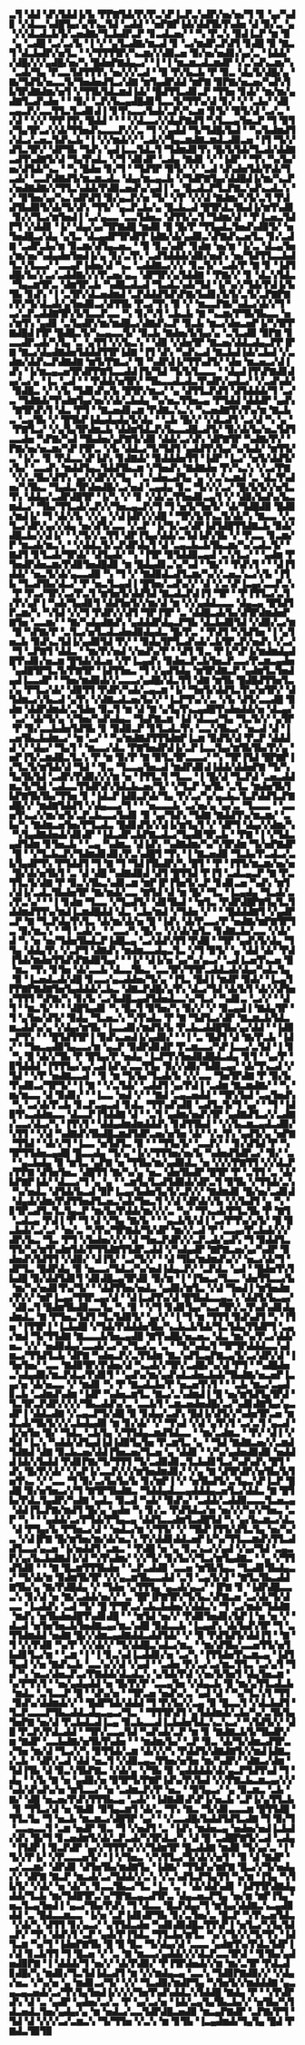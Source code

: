 ▃▜▝▟▟▝▟▚▜▟▟▐▞▙▝▛▛▇▜▟▞▛▞▛▃▚▛▐▃▛▃▚▟▛▞▅▞▅▞▜▝▊▝▄▞▚▟▊▝▞▟▃▃▚▟█▜▄▞▄▜▚▃▜▟▝▃▟▟▝▝▅▛▇▛▐▟▞▟▟▜▙▜▚▟▅▝▟▝▉▞▃▝▄▝▞▞▟▃▟▃▙▜▞▃▅▟▇▞▜▃▙▟▛▃▛▝▊▃▟▃▅▞▝▝▚▝▛▃▚▝▉▟▐▃▛▝▆▝▉▝▄▝▃▟█▝▃▞▃▞▙▝▐▝▞▝▄▜▃▟▇▞▆▃▟▝▊▝▃▞▆▟▛▃▛▟▜▝▊▟█▝▉▝▇▃▜▝▟▃▙▟▛▞▅▜▃▝▝▞▜▜▜▜▛▞▚▃▆▞▞▟▉▃▅▝▉▞▅▞▅▟▊▞▄▞▃▝▐▟▟▞▞▟█▞▞▞▄▟█▞▅▞▚▝█▟▅▛▇▟▄▃▞▝▐▝▐▝▆▃▆▃▟▃▆▟▛▝▞▃▚▟▚▃▆▞▚▝▃▟▞▜▄▝▛▃▃▜▟▜▜▜▚▝▅▞▞▞▃▟▝▝▉▝▛▞▙▃▙▝▛▝▉▃▝▟▄▜▞▟█▞▄▝▇▞▜▟▜▞▅▃▃▜▞▜▅▟▅▟▜▃▞▟▇▝▆▜▄▟▛▟▟▝▆▛▇▝▉▛▇▞▅▃▅▞▚▟▚▜▙▜▛▟▇▟▆▞▅▜▝▞▜▜▙▜▟▃▆▟▐▟▞▝█▟▜▜▃▟▊▃▛▝▜▜▅▝▊▟▞▝▆▞▆▞▄▟▇▜▃▟▚▟▅▝▝▝▉▞▝▃▛▞▙▃▄▟█▟▊▜▃▃▜▞▜▜▚▞▟▝▊▞▝▞▝▃▙▞▝▟▊▃▄▃▛▞▃▃▜▜▃▜▃▟▊▟▐▝▊▜▚▃▃▞▙▟▞▃▛▞▚▃▆▝▊▜▞▝▉▜▞▟▝▃▞▃▝▞▟▝▝▞▞▝▛▛▐▜▚▝█▟▟▝▝▝▝▞▟▃▃▞▞▟▄▛▇▟▜▝▚▜▃▃▄▜▅▃▛▝▜▝▉▜▞▜▄▜▛▃▞▞▟▞▜▜▅▟▚▃▃▃▛▞▞▃▝▜▝▞▄▟▟▝▜▞▜▟█▞▙▟▝▝▚▞▙▟▆▟▜▞▟▃▞▃▅▃▜▟▚▃▙▝▐▝▞▞▆▟▞▞▝▃▟▞▞▜▄▃▆▟▇▃▆▟▃▟▉▃▅▝▐▜▝▜▞▞▟▜▃▜▛▞▝▟▛▜▙▝▜▟▚▝▄▟▐▃▃▜▟▃▜▝▜▟▆▟▊▜▚▝█▞▙▜▟▞▜▃▟▞▟▟▇▃▟▜▚▟▇▜▞▟▝▜▄▜▚▟▃▝▞▜▝▟▊▟▛▝▃▟▄▝▇▟▊▝▞▝▐▟▛▝▝▜▚▝▚▞▙▞▅▞▟▜▟▞▚▃▝▝▚▝█▟▅▝▊▞▜▝▝▜▟▜▛▝▉▜▞▝▞▝▃▟▝▟▚▟▅▜▟▞▛▟▞▜▃▟▞▝▃▃▛▟▇▟▜▞▆▃▆▃▟▃▝▟▄▞▆▃▄▃▙▝▞▜▟▛▇▜▄▞▟▟█▟▐▞▆▞▚▃▛▞▅▟▇▟▇▞▞▜▜▃▚▟▟▞▛▟▉▃▅▟▚▞▄▟▐▝▃▝█▃▟▃▛▜▃▛▇▃▚▟▚▃▟▃▚▝▞▝▉▜▅▞▄▞▚▃▚▟▛▟▜▝▉▞▄▃▛▞▅▝▜▞▝▞▛▝▞▞▟▝▇▟▆▞▚▜▞▃▜▝▛▟▟▜▙▟▉▜▞▟▞▜▞▟▚▝▜▜▞▝▄▃▛▃▙▞▄▝█▃▙▃▟▝█▜▛▟▃▜▙▟▐▞▆▜▚▟▊▝▊▞▞▜▃▞▆▜▅▟▐▝▃▞▄▃▃▝▃▃▜▟▅▃▝▟▜▜▞▃▜▝▜▟▆▞▟▝▝▛▐▃▅▃▜▟▛▜▝▞▟▟▊▝▐▞▝▟▄▞▄▞▜▛▇▟█▝▆▟▉▝█▝█▞▛▝▜▜▄▟▃▜▅▟▚▟▉▜▞▝▅▜▅▟█▃▞▟▄▝▄▜▃▝▟▃▄▟▛▜▛▟▛▛▐▟▇▞▟▞▄▟▉▃▚▛▇▟▚▃▅▜▃▝▊▞▃▟▇▝▃▟▛▃▙▞▆▝▉▃▆▞▟▜▄▃▅▃▝▝▉▝▊▃▚▟▛▝▊▟▆▝▅▞▆▝▐▞▃▝▟▃▄▜▅▞▆▞▅▞▚▟▄▟▅▜▅▟▐▞▄▝▊▞▃▜▚▝▃▟▜▟▟▟▞▟▉▞▅▟▚▝▅▞▜▟▜▜▃▃▙▟▜▃▚▜▃▃▞▝▃▃▄▛▐▟▅▞▟▝▚▃▝▃▟▟▇▃▞▞▞▝▊▃▜▞▝▃▟▞▛▝▇▝▊▝▐▟▜▟█▞▙▞▞▃▞▃▟▟▇▞▞▞▛▃▅▞▄▃▝▟▛▜▛▞▄▜▟▟▇▝▝▛▇▞▞▝▊▝▟▃▚▜▟▃▝▜▄▃▆▜▛▃▝▟▆▜▛▃▙▝▚▟█▃▟▃▟▝▜▃▟▃▚▟▞▜▟▝▐▞▚▞▞▜▟▞▛▟▐▞▙▜▙▝▊▟▚▝▐▝▃▜▛▞▟▃▅▟▆▟▝▃▛▟▟▟▜▟▚▛▇▞▙▟▊▞▙▜▞▃▜▞▃▛▇▛▇▞▛▞▜▞▟▃▟▞▄▜▅▟▉▃▞▟▜▜▙▝▛▃▞▜▚▝▉▝▞▝▆▃▃▛▇▞▚▟▃▞▟▞▞▜▝▃▞▃▛▃▟▟▇▜▛▞▙▜▃▃▛▃▃▝▚▝▊▞▚▜▝▃▙▃▙▝▇▝▚▃▆▞▛▜▙▜▙▃▃▝▅▞▆▜▚▝▄▟▊▝▃▜▄▟▛▞▆▞▆▟█▃▞▟▇▟▚▃▛▝▉▃▙▝▆▃▞▟▅▃▅▛▐▞▚▜▛▛▇▟█▟▐▜▛▝█▟█▃▜▞▚▃▄▃▃▜▞▝▉▃▙▝▇▟▅▞▙▜▄▞▄▝▃▜▃▟▉▝▉▛▇▝▊▃▃▟▛▃▟▞▚▜▄▝▃▝▄▜▜▝▞▞▙▃▚▝▝▟▉▝▞▟▅▜▛▝▇▃▅▞▟▟▃▟▄▃▛▛▐▛▇▝▇▃▞▟▄▟▇▟▅▜▟▟▟▜▜▛▐▟▇▝▐▜▝▟▚▝▚▟▚▃▟▝▇▃▙▟▐▟▞▃▙▟▝▞▃▟▆▞▟▟▚▃▛▟▇▟▇▝▆▜▞▛▇▃▞▝▉▝▚▟▛▟▐▞▜▜▚▟▜▞▝▟▅▝▆▃▅▃▞▟▐▟▚▝▐▞▆▃▄▃▅▜▛▟▛▛▇▜▃▃▟▟▐▜▞▜▟▝▜▞▙▜▃▃▃▝▝▟▄▟▐▜▚▛▇▟▊▟▄▞▃▞▄▝▐▃▝▃▟▝▝▝▛▟▟▞▅▜▛▞▝▜▙▃▃▟▃▟▃▜▚▟▛▞▄▟▃▞▝▞▃▟▚▟▞▝▉▟█▃▝▞▝▞▙▝▜▟▊▟▚▞▙▝█▜▛▞▆▃▞▝▄▝▟▜▜▃▛▟▜▝▟▜▟▟▟▞▜▝▃▞▃▝▜▟▇▟▞▜▚▟▆▜▄▞▅▞▞▟▞▃▙▟▄▝▚▞▅▃▜▜▅▃▄▝▛▜▟▟▝▟▟▟▛▝▄▟▚▝▇▜▛▟▚▜▝▟▃▝▛▜▝▝▇▃▅▟▊▃▆▝▛▟▇▃▚▃▚▝▚▃▅▟▇▜▚▜▚▞▆▝▇▃▙▃▝▃▄▜▙▝▞▝█▜▙▛▐▟▄▟▄▟▄▜▞▟▄▝▝▃▙▝█▞▞▝▞▟▃▟▜▝▃▞▟▝▚▝▄▝▝▛▇▜▃▞▝▞▄▜▄▜▛▟▆▃▙▝▟▟▆▜▟▃▛▞▙▃▃▟█▃▟▜▞▝▉▞▟▞▙▞▅▃▜▟▜▃▃▟▅▝▚▛▇▞▚▟▝▜▙▟▅▞▄▛▇▜▞▟▉▝▟▟▞▃▞▟▚▝▟▛▇▜▛▝▚▟▇▞▛▞▝▛▇▞▅▞▅▃▆▞▚▛▐▜▛▃▝▞▙▝▟▟▃▞▜▞▜▟▜▝▄▟▟▜▚▜▄▞▚▞▙▟▞▝▆▜▜▞▃▝▐▞▃▝▊▝▛▟▃▃▚▛▐▟▚▝▊▟▇▟▞▝▉▟▟▟▅▜▜▝▐▟▛▝▐▃▞▝▅▜▞▟▟▜▞▞▙▞▝▃▃▟▚▝▆▟▟▜▄▃▜▟▟▜▙▃▆▝▞▜▅▟▚▝▇▟▇▟▅▝▛▞▚▃▚▝▞▃▞▛▇▝▞▞▃▜▙▞▟▜▚▝▄▞▞▟▛▞▞▜▄▝▝▃▚▟▅▃▟▜▄▝▄▝▞▃▚▃▆▟▝▃▝▟▃▜▚▟▅▞▚▜▙▃▝▜▄▟▃▜▛▟▅▟█▞▃▞▅▟▝▃▄▟▄▝▊▃▝▜▞▞▞▃▞▝█▞▙▜▞▞▅▜▃▜▚▝▟▟▄▞▃▟▛▟█▜▛▝▐▞▚▝▞▝▊▝▞▟▞▃▜▜▅▟▊▃▄▜▝▞▝▟▉▞▙▟▚▞▙▃▆▟▃▞▝▜▙▞▜▜▃▟▞▃▛▞▞▜▅▃▄▃▛▞▜▝▜▝▅▜▞▜▅▜▞▝▟▞▜▟█▟▉▝█▟▉▞▆▟▐▞▝▜▝▟▞▞▙▝▞▞▄▝▞▟▐▟▛▞▞▟█▝▝▜▛▞▙▜▚▃▜▞▟▞▚▝▇▃▃▝▞▃▜▃▞▟▛▞▄▞▞▟▄▝▅▞▟▜▞▃▃▝▞▃▛▝▐▞▜▞▃▞▟▛▐▟▜▟█▜▜▟▇▃▙▝▉▟▞▟█▃▙▞▞▟▐▞▝▝▞▜▞▞▃▜▜▝▟▛▐▜▄▞▟▟▞▃▜▟▐▟▚▜▙▝▞▝▛▃▃▝▊▃▆▞▛▝▆▃▟▞▆▃▚▝▝▞▟▟▃▜▞▃▛▟▛▟▄▜▝▟▝▃▄▃▙▃▙▜▙▃▆▞▚▞▃▟▃▜▞▝▇▟▜▝▊▜▃▟▞▜▛▟▞▝▟▜▄▟▞▝▚▝▐▜▛▝▉▜▟▟▉▃▄▟▝▃▚▜▃▞▝▝▄▟▆▝▛▜▅▟▛▟▅▃▆▞▛▟▉▜▅▟█▟▊▝▆▝█▟▄▟▊▃▚▞▚▟▝▝▇▞▝▝▛▟▚▜▝▝▝▟▐▜▟▟▞▝▅▃▜▞▟▞▄▃▃▟▉▝▚▝▜▝▞▝▇▟▉▟▃▟▜▃▆▞▚▞▞▃▅▃▚▃▞▞▙▝▐▜▙▝▜▃▟▜▙▞▟▃▞▝▛▝▅▃▜▃▄▟▐▝█▜▅▞▃▟▚▞▞▝▟▝▞▃▚▛▐▃▄▞▃▃▛▃▚▝▛▝▛▃▞▜▛▞▃▞▛▃▜▝▆▜▅▜▞▟▟▜▟▝▇▃▟▃▛▟▐▜▝▜▛▝▝▛▐▜▜▃▞▃▜▞▛▞▄▛▐▝▚▟▞▜▄▟▊▜▝▟▟▜▅▜▞▞▆▞▟▝▆▝▞▞▄▟▟▃▃▃▝▟▄▃▄▝█▜▟▜▛▃▆▞▚▝▚▜▟▝▞▞▜▝▛▟▛▞▞▟▜▝▜▛▐▜▛▝▃▝▟▟█▃▟▞▙▞▟▜▛▟▆▟▅▛▇▜▅▝▃▃▆▞▝▝▇▞▚▟▄▟▇▟▚▝▄▟▟▟▛▟▄▃▛▜▙▝▟▃▙▟▉▜▟▝▞▟▉▞▃▞▆▝█▝▚▛▇▞▛▝▃▜▃▞▅▜▃▟▃▟▅▟▉▟▄▟▃▝█▞▛▃▝▝▛▟▜▝▚▜▟▜▅▝▐▝▄▜▅▃▙▝▉▟▚▃▜▟▐▞▄▟▉▜▟▝▛▞▝▝▉▟▄▜▛▜▃▟▚▟▞▃▙▜▛▃▛▞▅▟▚▝▞▃▞▝▜▝▃▛▇▜▝▟▟▃▝▝▆▞▛▞▅▟▝▞▅▟▚▞▛▝▝▟▜▝▊▃▝▛▐▞▚▛▐▞▆▟▆▟▄▟█▜▚▟▊▞▅▃▆▝█▜▟▞▟▃▅▝▞▛▐▃▄▟▚▝▉▟▅▃▛▃▙▜▅▃▛▃▃▞▛▃▆▃▄▟▅▝▄▟█▜▛▜▃▜▞▛▇▜▛▝▐▟▜▜▅▃▝▜▝▞▄▟▜▟▄▝▆▜▛▟▇▃▛▝▄▟▆▜▃▜▅▟▄▟▐▃▃▟▛▝▝▜▅▞▆▟▉▟▞▞▃▃▃▞▄▟█▞▟▃▜▜▝▟▇▝▆▜▙▝█▟█▟▜▜▅▜▃▞▄▝▛▜▃▞▟▞▝▟▉▜▜▝▛▟▛▞▚▟▞▃▄▃▆▝▐▞▝▜▅▜▞▟▟▜▃▜▚▞▅▜▛▞▝▟▜▟▆▃▞▞▙▃▟▝▄▜▚▝▞▟▇▃▟▃▅▞▙▞▞▝▐▃▛▜▚▞▞▃▝▞▙▝▟▜▞▃▃▟█▝▉▟▆▝▟▟▛▟▆▟▞▃▜▟▅▝▉▃▜▝▆▝▟▝▇▝▄▜▄▜▚▃▄▟█▜▚▟▅▟▟▞▅▝▟▃▄▞▝▃▞▝▟▞▜▞▄▝▞▜▅▞▚▟▚▟▄▃▝▜▄▛▇▃▆▝▐▟▝▟▃▃▞▜▄▝▜▃▜▞▞▝▄▜▛▝▛▝▉▞▃▃▙▟▅▜▟▜▙▝▊▝▉▟▉▃▛▝▊▜▃▟▃▜▚▝▃▃▚▜▙▃▞▝▅▃▟▝▟▝▐▃▅▜▙▃▙▟▆▃▞▝▆▝▃▞▝▝▚▞▆▟▇▟▜▜▜▟▆▛▐▃▆▝▉▟▜▞▟▝▛▃▛▝▟▟▟▟▝▞▝▟▄▞▝▜▄▜▝▝▆▃▃▞▟▃▝▛▇▜▅▟▛▟▐▞▃▛▐▃▃▜▄▞▆▜▙▜▙▞▛▞▄▝▅▛▐▜▞▃▆▟█▃▜▃▚▝▛▝▆▝▉▞▛▝▇▝▉▜▃▜▛▃▃▃▞▝▚▝▜▛▐▜▟▝█▛▇▛▐▞▜▃▜▞▆▜▟▞▟▝▜▟▝▝▊▃▝▜▃▃▄▜▅▃▟▝▆▟▛▟▊▟▐▟▟▞▟▟▅▛▇▝▜▞▚▜▄▜▙▜▟▝▃▟▛▞▛▟▉▞▞▞▆▝▅▝▐▜▜▃▜▝▜▃▃▝▐▝█▞▟▝▜▃▛▟▝▃▅▃▟▟▆▃▜▞▜▟▝▃▟▃▃▜▜▟▛▟▚▜▟▃▙▃▅▞▜▞▝▞▜▃▛▝▅▜▙▝▃▜▃▝▆▟▅▜▙▜▙▛▇▜▙▜▙▞▜▜▅▝▊▝▐▟▃▛▐▟▉▃▛▟▞▜▄▝▛▞▃▞▚▞▄▃▙▃▜▃▛▟▟▜▃▛▇▟█▞▞▝▆▟▇▜▟▟▜▝▞▟▄▃▃▞▜▝▝▝▅▃▃▃▙▝▃▞▅▞▄▝▄▞▃▝▜▃▃▃▝▝▃▃▅▜▚▃▞▞▆▞▅▜▞▃▛▃▙▃▃▞▙▟▊▝▉▝▄▞▜▟▚▝▜▟▇▝▇▟▟▜▚▞▆▃▆▞▝▃▙▞▚▝▇▟▆▃▅▜▅▞▛▜▃▟▃▝█▟▊▟▜▞▞▟▐▞▆▜▄▜▝▞▝▟▛▜▝▟▄▞▞▟▆▞▚▝▚▜▄▟▇▟▅▟▞▟▊▟▛▝▐▟▃▟▛▃▙▛▇▃▟▃▞▜▄▟▊▜▛▃▙▝▝▛▇▝▐▝▞▜▟▃▄▟▜▟▆▝▊▜▅▃▙▝▝▃▄▝▚▟▆▃▝▟▐▟▚▝▚▟▇▟▆▞▚▞▚▜▛▟▆▝▜▞▅▛▇▟▛▝█▝▝▞▜▃▙▃▛▞▜▟▆▟▊▟▊▞▛▃▚▟█▜▝▜▚▝▐▝▇▃▅▟▉▝▜▃▙▞▛▃▟▃▞▃▙▜▄▟▛▜▚▝▛▜▟▟▜▝▜▝▇▝▜▝▜▟▐▜▙▟▛▞▚▝█▜▝▝▛▝▐▜▜▞▆▃▆▞▅▞▅▝█▞▟▞▅▜▙▜▝▃▝▟▝▟█▝▚▟▇▟▉▟▝▟▜▝█▜▜▟▝▛▐▜▝▃▟▃▄▃▛▝▇▝▛▃▜▜▃▜▞▟▇▝▛▝▉▃▚▜▙▃▚▟▊▃▆▝▆▛▐▛▐▜▅▜▞▃▛▝▊▟▊▃▅▝▚▟▚▝▆▜▞▟▐▞▃▟▃▜▙▟▅▜▛▝▇▞▆▟▞▃▃▝▇▜▟▝▟▝▆▝█▞▝▜▃▝▐▃▄▟▄▝▜▃▟▞▃▞▛▃▚▞▝▝▐▝▊▟▆▝▜▃▃▝▞▜▄▟▜▞▝▟▊▜▙▟▝▝▆▜▃▝▛▟▛▟█▛▇▜▄▜▃▜▟▟▆▟▜▜▚▞▆▟▐▃▆▟█▟▟▝▟▃▝▃▙▞▆▟▝▞▜▟▅▝▞▝▝▝█▟▟▟▇▜▝▞▄▟▛▃▛▝▇▝▜▃▛▟▄▜▚▜▃▝▟▞▆▞▟▞▅▝█▝▐▟▚▝▟▞▛▃▃▞▛▝▅▟▇▞▆▛▇▜▛▜▃▝▉▞▆▃▚▝▝▜▝▃▟▞▃▝▝▃▃▞▚▝█▞▃▝▞▞▟▞▅▜▃▝▊▟▇▃▙▞▃▃▝▞▟▞▟▝▚▝▅▝▅▞▜▟▅▜▙▟▃▛▐▟█▃▄▝▃▞▟▟▚▜▜▝▛▟█▝▝▜▛▝▄▟▚▜▞▟▄▝▜▜▄▝▟▟▄▜▚▝▞▃▛▜▝▟▇▟▚▝▆▟▆▃▃▟▄▃▜▃▝▞▜▝▉▜▞▝▄▝▟▟▝▟▞▝▛▟▐▜▟▞▆▟▅▜▜▟▚▛▇▟▉▜▄▞▝▝▐▞▝▟▐▞▅▝▄▞▚▞▄▃▞▝▃▟▐▃▅▜▚▃▅▝█▝▆▃▝▜▚▝▊▜▅▝▟▞▃▃▙▝▟▃▃▜▙▃▝▃▃▜▛▞▜▜▛▃▟▟▃▟▞▟▄▞▚▟▃▜▄▝▉▝▐▃▅▟▃▟▞▟█▝▊▃▃▞▄▃▟▟▅▞▜▞▄▝▐▜▃▝█▟▐▝▆▟▛▝▉▟▞▝▐▃▄▜▛▛▇▛▇▟▇▜▅▜▄▟▟▟▞▃▙▃▝▟▇▃▛▟█▞▄▜▚▝▟▃▞▜▟▝▟▞▙▜▝▟▞▞▟▜▅▞▜▜▜▝▚▛▇▞▚▝▊▞▙▝▃▞▙▟█▃▄▟▜▟▅▟▃▃▚▞▜▃▞▝▚▟▊▃▝▃▞▞▝▝▟▜▝▝▆▃▜▞▝▝▝▟█▜▄▟▊▝▚▝█▃▜▝▉▜▅▞▚▝▉▞▞▝▞▝▉▃▄▟▐▝▇▟▄▜▛▝▜▝▄▜▅▞▟▜▞▝▉▟▄▝▜▃▅▃▚▝▚▜▚▟▃▝▛▝▇▝▜▟▜▃▞▟▛▝▇▃▆▃▙▜▟▃▆▃▟▟▚▞▄▝▞▟▄▞▆▜▙▝▐▃▃▟▊▞▆▟▜▞▙▝▛▃▙▃▟▟█▜▙▞▄▞▟▟▝▝▐▟▉▃▛▜▚▝▝▝█▜▟▜▜▛▐▝▉▟▚▃▅▟▐▞▄▟▉▞▝▝▐▝▃▝█▟▜▝▟▝▇▞▛▃▙▝▐▟▞▝▝▜▅▃▄▟▉▜▄▃▃▞▆▝▄▃▛▝▉▟▛▟▊▟▛▝▛▃▆▃▃▞▚▛▐▃▃▞▃▜▟▝▐▝▊▝▚▝█▝▟▞▞▜▙▝▛▝█▜▄▞▛▝▅▟▄▝▐▃▛▜▚▜▅▟▉▟█▟▃▟▄▝▊▜▝▝▄▞▛▝▉▜▟▟▟▝▐▜▜▜▄▞▄▞▃▟▐▟▚▞▃▃▜▜▄▝▉▞▞▟▉▞▜▟▉▃▄▞▝▟▞▜▚▃▟▝▞▜▟▝▝▞▛▝▅▟▇▃▃▟▝▝▊▝▆▝▜▞▙▞▜▃▟▞▙▝▞▞▃▃▝▜▅▜▛▟▇▝▛▝▉▞▙▜▚▟▉▃▞▜▛▜▞▝▐▝▇▝▝▞▃▜▟▞▝▃▟▟▜▝▄▞▛▟▐▝▃▟▆▝▇▃▆▟▇▞▝▝▚▝▆▞▆▃▃▝▟▝▉▟▊▞▝▝▐▃▃▝▅▟▝▞▝▝▇▟▝▃▄▃▅▟▟▝▝▜▛▞▙▟▝▃▄▜▅▟▚▝▚▝▃▞▟▞▛▃▙▝▊▃▛▃▄▃▟▝▊▟▃▝▜▜▚▟▚▟▉▝▃▟▜▃▜▞▜▝▄▞▝▝▜▝▐▟▉▜▚▃▟▟▆▃▃▝▟▃▃▛▐▜▟▟▇▝▟▝▝▃▜▝▄▟▆▞▅▟▚▜▛▝▄▟▇▟▜▃▞▞▃▟▇▞▃▃▞▟▃▞▚▝▐▜▚▜▝▝▟▟▄▟▆▟▆▟▟▟▚▝▊▟▜▜▙▟▝▝▞▞▙▃▆▃▄▟▃▟▉▞▚▜▜▝▝▞▟▝▚▟▇▟▚▜▙▟█▃▆▟▜▟▛▃▅▞▅▜▅▝▟▞▝▞▃▜▚▝▄▟▜▞▄▝▅▛▇▝▜▜▟▝▝▟▞▞▜▝▐▃▃▝▅▜▟▜▃▝▉▝▝▝▜▜▄▜▞▝▃▃▛▞▝▝▊▞▟▜▟▝▛▝▚▜▛▜▜▟▅▃▄▟█▝█▃▃▟▄▝▜▞▄▝▐▞▞▜▜▜▅▞▅▞▙▝▚▟▅▟▜▟▛▃▞▝▉▞▝▃▝▝▄▃▙▟▄▝▉▝▆▜▃▝▄▛▇▝▅▝▜▜▙▞▆▞▄▟▉▟▃▝▅▝▞▞▞▛▇▜▜▝▞▞▟▃▛▞▛▛▇▝▟▜▅▜▅▃▝▟█▜▜▝▇▞▚▞▄▝▅▃▝▟▅▜▙▟▛▝█▜▛▝▛▝▃▜▜▝▃▝▟▞▙▛▇▛▐▟▞▝▟▃▃▞▜▝▄▝▄▝▝▃▆▜▄▜▃▟▜▟▉▟▞▟▛▃▜▝▉▜▙▝▞▜▜▟▞▃▚▝▚▞▅▟▃▝▟▜▟▞▙▃▟▝▉▛▐▃▄▞▙▟▅▜▄▜▞▃▛▞▞▝▇▟▆▟▊▝█▞▅▞▃▟▊▟▝▟▄▟▞▟▆▞▛▟▜▜▅▟▜▃▅▃▚▟▞▜▅▃▜▝▞▟▝▟▛▟▞▞▙▝▞▞▙▟▜▝▄▝▚▝▊▜▛▃▟▜▃▜▃▜▄▃▛▝▆▞▙▞▛▟▟▞▆▞▞▞▃▝▚▞▝▜▚▃▟▞▛▜▃▜▙▝▛▝▇▜▝▃▟▃▄▝▛▟▐▝▛▝▜▝▟▝▞▜▄▝▇▞▙▝▝▝▄▃▙▜▞▟▐▝▃▞▛▜▚▞▄▜▞▝█▝▉▃▙▟▞▃▞▃▞▝▅▞▃▝▚▜▚▞▜▛▇▟▞▜▞▟▛▝▆▞▞▃▟▝▛▝▃▃▄▞▛▃▙▟▞▞▞▟▛▞▙▃▝▜▃▝▛▜▝▞▙▟▅▞▞▞▝▟▝▜▅▃▛▟▛▞▞▃▛▃▟▞▄▟▚▝▜▝▉▟▟▜▃▜▜▞▚▞▆▜▚▟▆▜▟▞▛▜▜▟▇▜▜▟▛▃▟▟▝▞▚▟▄▟▛▝▇▛▇▃▅▞▄▞▚▟▛▝▉▟▅▟▚▜▟▜▜▝▞▟▉▞▝▟▐▜▞▝▃▞▜▞▞▝▝▟▝▜▙▞▆▟▆▟▚▞▞▝▅▃▞▟▞▜▝▟▛▜▃▝█▟▛▟▄▝▉▝▅▃▃▞▜▟▃▞▚▞▅▟▐▟▄▃▛▞▝▃▛▟▃▝▄▟▝▝█▟▅▜▚▜▙▟█▝▉▞▟▟▜▟▊▜▝▟▊▟█▃▄▜▛▟▊▝▉▞▆▝▐▝▐▜▅▃▞▜▃▃▝▟▅▜▜▃▃▞▙▝▆▞▚▞▅▟▊▜▚▞▜▞▝▝▟▟▜▜▅▞▅▟▃▝▄▟▉▞▆▜▃▝▞▟▝▜▅▟▐▝▆▜▅▟▆▞▛▞▞▝▆▛▐▃▄▞▜▜▛▃▄▞▟▝▝▟▐▃▟▜▚▞▟▝█▜▙▟▃▃▄▃▚▝▟▟▜▞▙▃▄▞▝▟▊▃▜▝█▟▆▜▙▟▉▃▃▜▄▝▚▝▉▝▝▞▜▝▊▟▊▜▄▞▚▃▞▜▛▞▃▜▚▟▚▟▊▟▄▟▆▟▃▝▇▝▛▜▅▃▜▟▜▝▜▃▜▟▉▜▞▝▄▞▞▝▐▝▜▝▆▝▜▜▜▝▉▟▚▟▜▝▚▝▐▜▅▝▐▜▜▛▐▝▐▃▙▟█▝▞▜▟▞▛▟▟▟▅▜▙▞▚▃▙▃▙▜▟▞▜▃▜▟▄▜▜▟▛▜▝▃▄▞▆▟▝▜▞▜▜▟▇▝▇▃▃▃▙▜▅▃▄▟█▝▇▜▚▟█▞▅▃▅▃▝▟▃▝▆▞▚▞▛▃▞▟▟▞▅▃▝▞▞▝▅▟▉▟▄▞▃▃▟▞▃▞▚▞▜▃▞▃▝▃▝▝▜▞▚▟▄▜▝▜▛▜▛▟▟▟▃▃▚▟▆▃▞▜▜▟▜▃▙▝▟▛▇▝▚▟▅▃▛▞▃▜▜▟▆▝▇▃▚▟▜▃▄▛▇▃▄▜▞▃▞▟▛▞▟▝▐▜▅▜▅▞▝▃▃▝▇▟▉▜▛▞▛▟▅▞▟▝▚▃▟▞▞▜▛▞▃▟█▞▚▞▟▝▛▜▝▝▚▟█▟▅▃▚▟▄▟▉▞▆▃▛▟▃▞▛▟▊▜▝▝▄▟▚▞▆▞▄▟▚▟▃▟▅▃▙▟▞▜▙▟▇▞▅▃▅▛▐▃▄▞▅▝▟▞▅▃▃▝▞▝▆▟▊▝▚▝▛▝▇▃▟▃▙▞▛▝▅▃▅▜▚▜▝▝▝▃▙▝▆▃▞▃▄▟▊▃▙▝▃▟▆▟▚▟▆▝▐▟▛▝▚▟▅▃▆▜▃▝▇▃▞▃▚▟▆▟▐▝█▝▅▞▆▜▟▜▄▜▛▟▝▜▃▜▛▃▛▟▛▞▞▞▞▜▙▃▟▟▚▞▃▝▃▃▙▜▝▃▆▃▅▟▅▟█▞▃▞▚▟▊▟▇▜▄▞▄▃▟▛▐▝▟▟▃▟▇▝▞▃▄▃▛▜▞▟█▝▉▝▊▟▄▞▃▟▚▝█▟▐▞▟▜▞▞▚▟▅▜▛▃▅▝▆▟▃▟▞▜▙▜▞▞▞▃▙▟▄▟▉▝▆▝▊▞▟▞▝▞▝▜▚▟▝▞▟▝▄▜▚▜▝▃▞▃▜▝▄▃▟▝▐▞▅▜▅▝█▞▝▜▟▃▝▃▙▜▄▝▞▜▜▟▄▃▆▟▜▟▃▃▝▝▆▞▃▟▆▃▝▝▛▞▝▟▐▝▞▜▟▝▐▃▚▝▚▟▟▞▟▜▄▟▐▟▐▟▉▜▄▜▅▝▛▃▆▜▃▝▄▝▝▜▟▝▇▟▇▃▅▞▞▃▆▟▜▟▇▟▝▟▇▝▉▃▙▃▅▞▟▟▐▜▅▃▅▞▜▃▅▝▄▝▟▟▊▝▝▞▚▞▄▟▅▟▉▟▉▝▅▟▟▟▐▟▞▞▙▟▟▝▛▟▊▛▇▞▜▞▜▜▜▝▜▞▃▟▉▟▊▃▜▃▙▟▊▜▃▞▚▟▚▟▚▝█▜▝▟▚▝█▞▛▞▟▞▝▞▄▛▐▞▃▃▛▞▞▞▆▜▅▟▆▟▊▞▝▞▄▝▇▝▟▜▛▟▛▞▅▜▙▞▙▜▅▜▚▃▝▞▝▃▃▝▜▝▉▞▃▞▙▞▙▞▙▝▊▞▆▛▐▝▞▝▅▜▙▟▜▞▃▜▄▃▚▛▐▃▛▝█▟█▝▉▞▅▜▅▃▞▞▜▝▇▜▛▜▙▟▇▃▝▜▟▟▄▟▃▃▄▟▟▟▄▃▅▜▃▞▟▟▃▝▇▝█▜▙▞▛▟▃▜▄▟▛▞▚▟▇▝▄▟▃▝▉▃▟▝▚▟▞▝▉▟▚▞▝▃▟▟▞▃▟▟▉▃▃▃▜▃▅▃▄▝▟▟▐▜▃▛▇▞▆▟▜▝█▞▄▝▄▟▅▝▚▝▊▞▃▝▛▟▜▟▃▞▅▝▅▞▞▞▚▞▞▜▅▃▝▃▛▝▚▝▝▝▄▟▟▞▃▞▛▜▟▞▛▜▄▃▄▝▟▟▜▃▃▟▆▜▃▟█▜▟▝▚▝▄▞▙▃▆▃▞▟▃▝▟▝▛▜▄▞▙▝▛▜▅▃▞▟▝▝▅▟▃▞▆▝▞▜▜▞▝▞▝▜▙▛▐▜▜▞▟▜▃▜▄▝▅▞▚▞▃▝▞▟▐▛▇▝█▞▆▜▅▞▆▞▟▞▅▃▚▝▛▞▟▟▊▟▟▃▅▛▐▞▚▞▜▜▃▃▆▟▚▜▜▃▟▟▜▃▃▞▄▃▅▝▐▞▅▟▟▜▝▃▆▃▝▝▛▟█▝▅▝▄▝▊▃▚▃▞▞▄▟▝▞▄▞▜▟▝▃▄▃▛▞▄▞▙▃▙▟▇▟▐▞▟▝▚▜▚▟▆▞▝▞▞▜▞▝▊▞▙▞▞▜▃▞▆▜▄▟▇▃▝▝▄▝▞▜▜▟▜▟▉▝▝▝▇▝█▃▆▜▜▜▙▟▅▝▝▃▛▃▟▟▉▝▃▃▅▝▆▜▙▜▄▃▝▜▃▟▊▜▙▟▄▃▞▝▜▞▟▞▆▝▉▟▆▜▙▜▛▝▞▞▄▃▆▜▙▃▃▟▟▝▃▜▝▃▄▜▞▟▝▝▇▜▃▜▙▃▟▟▇▜▙▞▄▝▇▞▛▟█▟▄▝▞▝▜▟▅▝▄▜▜▜▄▝▄▃▟▞▄▃▞▝▐▛▇▝▊▝▐▟▛▟█▃▃▃▚▝▊▞▟▝▅▝▇▞▃▟▟▞▅▞▞▝▃▝█▛▐▛▇▜▛▞▜▞▙▃▚▛▇▃▅▝▃▞▟▞▜▞▟▃▃▝▐▃▟▟▚▝▃▟▝▜▞▝█▝▛▜▛▃▞▃▙▃▙▟▅▞▞▟▟▃▚▝▜▝▃▞▆▟▞▜▟▟▇▝▆▟▚▝▅▜▙▟▅▟█▜▚▟▊▟█▝▝▝▆▜▟▝▅▞▞▝▛▟▉▜▅▟▊▞▙▛▐▝▅▝▅▝▞▝▟▃▟▝▅▜▅▜▅▃▙▜▅▟▇▃▄▞▆▃▚▟█▝▉▟▃▃▙▝▐▃▄▟▚▝▟▞▙▟▚▜▛▝▜▝▃▜▜▟▆▟▟▝▅▟▇▝█▞▞▟▆▃▄▟▇▟▟▃▟▟▜▟▞▝▞▝▉▝▛▟▜▟▜▞▟▟▐▜▝▝▇▝▜▝▞▞▛▟▉▝▚▞▛▝▞▞▟▞▞▝▜▞▟▟█▃▚▟▃▞▆▃▝▝▆▞▟▜▙▞▃▃▅▜▜▞▅▜▙▟▊▜▃▞▆▝▝▃▆▝▐▝▐▝▊▃▚▟▐▃▟▟▊▞▅▝▃▞▚▝▐▜▜▟▅▜▚▃▆▃▄▝▐▟▜▜▄▟▝▞▅▝▇▟▚▃▙▝▃▃▚▞▞▟▝▞▄▟▝▝▃▟▅▝▛▞▃▞▃▞▆▃▜▜▃▝▃▞▄▜▝▜▟▝▚▝▅▃▞▟▅▃▛▃▞▛▇▟▟▞▟▃▟▃▚▝▄▜▟▞▛▟▝▞▅▞▙▜▅▜▝▟▄▜▅▃▆▝▚▞▛▜▚▜▝▝▅▞▄▟▄▟▟▝▅▝█▞▛▞▛▝▃▃▄▜▅▝▞▟▄▃▙▝█▝▆▞▄▜▜▃▟▃▙▝▆▟▃▝▃▜▃▃▛▝█▝▝▟▚▞▅▝▝▜▛▃▅▝▅▟▚▞▃▝▄▟▝▟▝▝▚▞▜▃▚▜▝▜▜▝▉▟▚▞▟▟▆▟▞▞▝▝█▟▛▜▟▞▟▟▟▝▜▝▛▞▙▞▞▃▄▝▉▝█▃▃▜▝▞▟▃▙▟▜▝▜▃▛▃▃▃▛▜▙▃▟▟▃▟▄▃▄▃▞▜▃▝▝▜▜▜▛▟▜▝▄▜▟▟▆▟▞▃▙▞▚▞▃▜▙▜▄▜▅▛▇▝▅▞▟▝▛▃▙▟▃▟▐▃▄▝▉▃▙▃▃▟▐▃▙▟▅▜▟▃▚▃▚▃▞▝▚▜▟▜▞▞▝▟█▝▛▃▛▞▛▟▃▟▟▝▝▜▛▞▃▃▄▜▟▝▚▟▚▟▞▃▛▝▆▝▊▝▇▟▇▃▙▜▞▜▙▟▛▞▆▝▇▟▛▝▃▃▙▟▇▞▅▜▙▜▚▟▅▝▝▝▆▟▆▞▙▞▝▃▛▝▉▃▝▟▞▜▞▟▆▃▟▜▛▃▞▜▅▝▆▞▟▝▜▃▞▞▚▝▉▜▜▟▞▃▆▝▟▞▞▞▚▝▛▟▟▜▞▟▇▟▇▜▞▞▆▟▐▟▇▃▞▃▙▝▝▟▛▞▃▟▝▟▟▝▅▃▜▝▞▟▉▃▄▃▜▜▅▞▅▜▅▝▆▞▚▟▛▞▝▟▇▃▞▟▆▝▜▟▐▜▙▝▟▝▉▃▚▜▙▛▇▃▝▞▟▞▄▝▞▜▙▝▉▝▄▟▟▟▟▞▟▞▄▃▛▜▟▜▚▟▝▜▝▟▄▝▝▞▙▝▇▝▅▝▄▟▉▞▅▝▉▜▛▜▞▛▇▛▐▟▚▞▛▞▙▟▝▞▞▛▇▃▙▃▆▃▄▞▞▞▚▟▞▟▚▟▚▞▅▝▆▜▃▃▞▝▅▝▃▟▆▃▛▞▛▝▅▃▝▝▉▜▄▃▞▝▄▝▉▃▆▃▝▃▙▝▇▞▝▟█▝▅▃▅▞▛▟▚▜▜▜▙▃▄▝▃▟▞▝▐▟▇▟▊▟▚▛▐▞▅▃▙▝▃▛▐▞▄▜▜▃▙▝▊▝▜▜▃▞▟▝▅▝▇▟▊▝▉▜▄▃▆▜▝▟▞▃▝▜▚▝▇▃▝▜▞▟▊▃▃▃▆▝█▜▜▟█▝▜▜▃▜▄▝▜▝▅▃▙▝▆▃▆▃▞▟█▜▛▝▄▞▝▝▞▃▃▟█▞▙▟▟▜▟▜▃▟▇▝▜▝▉▞▜▝▃▃▄▃▃▜▝▃▆▝▅▟▛▝▉▃▝▜▝▞▅▟▜▝▃▝▐▟▚▝▆▟▅▃▄▝▅▟▅▞▅▟▐▃▙▟▞▟▚▝█▞▜▝▊▃▅▟▆▜▞▟▞▃▛▃▟▞▚▜▛▟▃▞▚▝▟▝█▝▃▟█▛▇▜▞▃▟▝▃▟▄▝▐▜▟▛▐▝▉▃▛▟▛▝▄▞▞▜▜▜▚▞▞▞▜▟▆▜▛▝█▃▟▟▇▝▆▟▉▝▜▞▄▞▃▝▐▝▜▞▞▛▐▞▝▞▛▃▃▃▅▜▞▝▐▝▞▜▅▃▝▞▚▜▜▃▞▜▞▟▞▞▅▜▝▝▉▝▟▝▇▟▛▝▃▞▃▃▆▞▝▟▛▟▊▝▟▜▅▜▙▞▆▟▇▜▄▝▐▟▇▞▝▜▜▟▚▞▆▛▇▝█▃▞▞▜▞▅▟▄▞▞▝▟▛▇▝▇▃▛▝▆▃▟▞▃▞▜▟▟▞▞▃▚▝▞▃▚▟▜▃▛▜▄▜▜▝▚▞▆▝▐▜▄▝▚▜▙▜▞▝▞▟▞▝▅▝▟▞▚▝▊▃▃▜▙▃▞▜▃▝▐▃▝▃▝▝▟▞▟▟▚▟▊▝▐▟▜▜▛▟▇▟▄▟▟▞▜▃▙▝▆▞▜▟█▜▛▃▚▞▜▛▇▃▄▃▟▜▛▃▝▟▄▃▅▃▛▜▄▝▅▞▆▝▆▛▐▜▄▝▅▃▜▃▄▜▅▟▐▝▄▃▞▜▙▞▛▟▚▝▜▝▟▃▃▝█▃▛▟▄▞▜▝▆▜▄▞▟▟▇▃▚▃▄▟▉▟▟▝▃▝█▟▃▃▆▃▃▝▐▞▅▝▃▛▐▟▊▟▛▜▙▝▊▞▃▜▅▞▃▝█▃▛▝▚▜▚▃▅▜▟▃▝▞▟▞▚▝▟▜▜▝▊▞▄▃▞▝▄▜▜▟▃▟▅▝▚▟▊▟▉▟█▃▜▜▚▛▐▝▅▜▃▞▚▜▄▜▟▃▛▞▝▜▚▝▟▟▚▜▝▃▛▝▄▟▞▛▐▜▟▃▝▜▜▃▙▞▆▜▃▝▚▞▞▜▞▞▞▜▞▜▚▝▐▟▜▃▆▝▚▞▜▝▐▟▅▛▇▜▙▝█▝█▝█▃▝▜▞▟▄▞▟▝▃▃▃▝▄▟▆▜▚▞▛▟▃▜▟▛▐▞▟▝▊▃▙▜▜▝▜▝█▃▅▝▞▝▃▝▇▝▆▃▃▞▄▟▟▞▞▞▟▃▛▃▃▜▛▟▝▝▊▜▙▞▄▟▅▟▉▛▇▝▐▝▟▟▟▞▜▝▅▞▞▝▟▞▛▟▉▞▝▛▐▜▛▟▅▟▞▞▆▝▆▞▃▜▛▝▛▟▃▟▊▟█▞▚▝▆▟▊▞▜▃▜▟▐▟▃▟▜▝▆▝▞▞▆▟▄▃▄▝▃▃▚▝▜▟▉▛▇▟▉▞▞▝▞▟▄▞▅▃▝▞▚▞▅▝▄▝▆▟▊▃▞▜▞▝▞▞▝▜▃▟▉▞▆▟▛▜▄▝▚▜▅▜▞▞▆▟▟▟▇▝▄▃▄▃▄▃▅▟▞▃▞▜▚▜▄▜▅▟▐▞▞▞▞▜▅▜▚▟▚▟▟▃▚▜▟▟█▝▇▟▄▝▛▝▝▞▛▟▛▟▚▝▟▝▃▝▄▟▛▝▄▟▅▞▃▞▃▝▛▝▄▞▃▞▅▝▐▟▞▃▄▜▄▜▙▃▙▞▞▝▅▜▙▞▚▜▟▃▅▟▃▜▅▞▄▟▄▞▄▝▆▝▅▟▃▞▃▃▜▟▛▟█▃▅▟▉▝▆▃▄▛▇▟▛▝▃▛▇▞▛▜▝▜▟▝▟▝▞▞▞▃▞▃▆▃▚▝▜▞▜▜▅▝▞▃▚▝▆▝▊▜▙▝▐▃▄▟▆▟▞▜▄▜▄▝█▟▝▛▇▟▃▜▉▜▉
